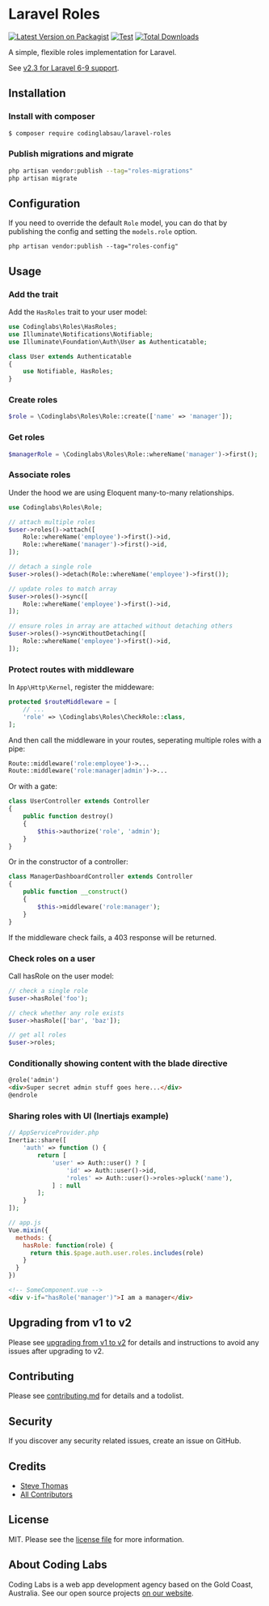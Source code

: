 # Laravel Roles

[![Latest Version on Packagist](https://img.shields.io/packagist/v/codinglabsau/laravel-roles.svg?style=flat-square)](https://packagist.org/packages/codinglabsau/laravel-roles)
[![Test](https://github.com/codinglabsau/laravel-roles/actions/workflows/run-tests.yml/badge.svg)](https://github.com/codinglabsau/laravel-roles/actions/workflows/run-tests.yml)
[![Total Downloads](https://img.shields.io/packagist/dt/codinglabsau/laravel-roles.svg?style=flat-square)](https://packagist.org/packages/codinglabsau/laravel-roles)

A simple, flexible roles implementation for Laravel. 

See [v2.3 for Laravel 6-9 support](https://github.com/codinglabsau/laravel-roles/releases/tag/v2.3.0).

## Installation
### Install with composer
```bash
$ composer require codinglabsau/laravel-roles
```

### Publish migrations and migrate
```bash
php artisan vendor:publish --tag="roles-migrations"
php artisan migrate
```

## Configuration
If you need to override the default `Role` model, you can do that by publishing the config and setting the `models.role` option.
```
php artisan vendor:publish --tag="roles-config"
```

## Usage
### Add the trait
Add the `HasRoles` trait to your user model:

```php
use Codinglabs\Roles\HasRoles;
use Illuminate\Notifications\Notifiable;
use Illuminate\Foundation\Auth\User as Authenticatable;

class User extends Authenticatable
{
    use Notifiable, HasRoles;
}
```

### Create roles
```php
$role = \Codinglabs\Roles\Role::create(['name' => 'manager']);
```

### Get roles
```php
$managerRole = \Codinglabs\Roles\Role::whereName('manager')->first();
```

### Associate roles
Under the hood we are using Eloquent many-to-many relationships.
```php
use Codinglabs\Roles\Role;

// attach multiple roles
$user->roles()->attach([
    Role::whereName('employee')->first()->id,
    Role::whereName('manager')->first()->id,
]);

// detach a single role
$user->roles()->detach(Role::whereName('employee')->first());

// update roles to match array
$user->roles()->sync([
    Role::whereName('employee')->first()->id,
]);

// ensure roles in array are attached without detaching others
$user->roles()->syncWithoutDetaching([
    Role::whereName('employee')->first()->id,
]);
```

### Protect routes with middleware
In `App\Http\Kernel`, register the middeware: 
```php
protected $routeMiddleware = [
    // ...
    'role' => \Codinglabs\Roles\CheckRole::class,
];
```

And then call the middleware in your routes, seperating multiple roles with a pipe:
```php
Route::middleware('role:employee')->...
Route::middleware('role:manager|admin')->...
```

Or with a gate:
```php
class UserController extends Controller
{
    public function destroy()
    {
        $this->authorize('role', 'admin');
    }
}
```

Or in the constructor of a controller:
```php
class ManagerDashboardController extends Controller
{
    public function __construct()
    {
        $this->middleware('role:manager');
    }
}
```

If the middleware check fails, a 403 response will be returned.

### Check roles on a user
Call hasRole on the user model:
```php
// check a single role
$user->hasRole('foo');

// check whether any role exists
$user->hasRole(['bar', 'baz']);

// get all roles
$user->roles;
```

### Conditionally showing content with the blade directive
```html
@role('admin')
<div>Super secret admin stuff goes here...</div>
@endrole
```

### Sharing roles with UI (Inertiajs example)
```php
// AppServiceProvider.php
Inertia::share([
    'auth' => function () {
        return [
            'user' => Auth::user() ? [
                'id' => Auth::user()->id,
                'roles' => Auth::user()->roles->pluck('name'),
            ] : null
        ];
    }
]);
```
```javascript
// app.js
Vue.mixin({
  methods: {
    hasRole: function(role) {
      return this.$page.auth.user.roles.includes(role)
    }
  }
})
```
```html
<!-- SomeComponent.vue -->
<div v-if="hasRole('manager')">I am a manager</div>
```

## Upgrading from v1 to v2
Please see [upgrading from v1 to v2](UPGRADING.md) for details and instructions to avoid any issues after upgrading to v2.

## Contributing
Please see [contributing.md](contributing.md) for details and a todolist.

## Security
If you discover any security related issues, create an issue on GitHub.

## Credits
- [Steve Thomas](https://github.com/stevethomas)
- [All Contributors](../../contributors)

## License
MIT. Please see the [license file](LICENSE.md) for more information.

## About Coding Labs
Coding Labs is a web app development agency based on the Gold Coast, Australia. See our open source projects [on our website](https://codinglabs.com.au/open-source).
